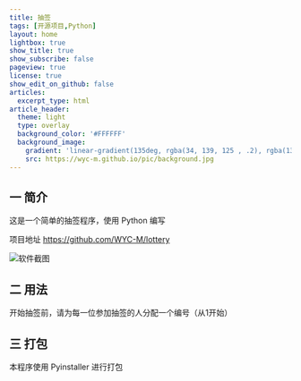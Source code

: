 ```yaml
---
title: 抽签
tags: [开源项目,Python]
layout: home
lightbox: true
show_title: true
show_subscribe: false
pageview: true
license: true
show_edit_on_github: false
articles:
  excerpt_type: html
article_header:
  theme: light
  type: overlay
  background_color: '#FFFFFF'
  background_image: 
    gradient: 'linear-gradient(135deg, rgba(34, 139, 125 , .2), rgba(139, 34, 139, .2))'
    src: https://wyc-m.github.io/pic/background.jpg
---
```


<!--more-->

## 一 简介

这是一个简单的抽签程序，使用 Python 编写

项目地址 <https://github.com/WYC-M/lottery>

![软件截图](https://wyc-m.github.io/pic/lottery-screenshot.png)

## 二 用法

开始抽签前，请为每一位参加抽签的人分配一个编号（从1开始）

## 三 打包

本程序使用 Pyinstaller 进行打包